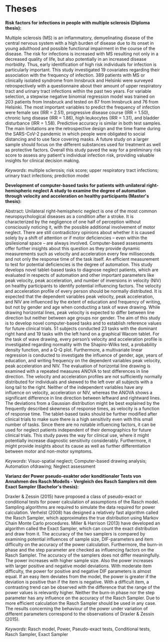 # Theses

**Risk factors for infections in people with multiple sclerosis (Diploma thesis):**

Multiple sclerosis (MS) is an inflammatory, demyelinating disease of the central nervous system with a high burden of disease due to its onset in young adulthood and possible functional impairment in the course of the disease. The risk for infections is increased with MS resulting not only in a decreased quality of life, but also potentially in an increased disease morbidity. Thus, early identification of high risk individuals for infection is particularly important. This study investigated 19 covariates regarding their association with the frequency of infection. 389 patients with MS or clinically isolated syndrome from Innsbruck and Helsinki were surveyed retrospectively with a questionnaire about their amount of upper respiratory tract and urinary tract infections within the past two years. For variable selection, a stepwise negative binomial regression model was trained on 203 patients from Innsbruck and tested on 87 from Innsbruck and 76 from Helsinki. The most important variables to predict the frequency of infection were female sex (IRR = 2.51), progressive disease course (IRR = 1.50), chronic lung disease (IRR = 1.86), high leukocytes (IRR = 1.31), and bladder disturbance (IRR = 1.58). Predictive accuracy is similar in both test samples. The main limitations are the retrospective design and the time frame during the SARS-CoV-2 pandemic in which people were obligated to social distancing and to use face covering masks. A future study on a larger sample should focus on the different substances used for treatment as well as protective factors. Overall this study paved the way for a preliminary risk score to assess any patient's individual infection risk, providing valuable insights for clinical decision making. 

_Keywords_: multiple sclerosis; risk score; upper respiratory tract infections; urinary tract infections; prediction model

**Development of computer-based tasks for patients with unilateral right-hemispheric neglect A study to examine the degree of automation through velocity and acceleration on healthy participants (Master's thesis):**

Abstract:
Unilateral right-hemispheric neglect is one of the most common neuropsychological diseases as a condition after a stroke. It is characterized by the negligence of one half of perception without consciously noticing it, with the possible additional involvement of motor neglect. There are still contradictory opinions about whether it is caused solely by a shift of attention or if motor deficiencies – even within the ipsilesional space – are always involved. Computer-based assessments offer further insights about this question as they provide dynamic measurements such as velocity and acceleration every few milliseconds and not only the response time of the task itself. An efficient measurement to test for potential deficiencies is the degree of automation. This study develops novel tablet-based tasks to diagnose neglect patients, which are evaluated in respects of automation and other important parameters like peak velocity, peak acceleration, and number of inversions in velocity (NIV) on healthy participants to identify potential influencing factors. The velocity and acceleration profile of every person should be normally distributed. It is expected that the dependent variables peak velocity, peak acceleration, and NIV are influenced by the extent of education and frequency of writing, but not by gender and age when conducting a task of wave drawing. While drawing horizontal lines, peak velocity is expected to differ between line direction but neither between age groups nor gender. The aim of this study is to develop novel computer-based tasks and to establish reference values for future clinical trials. 51 subjects conducted 23 tasks with the dominant right hand and 19 tasks with the left hand on a graphical Wacom tablet. For the task of wave drawing, every person’s velocity and acceleration profile is investigated regarding normality with the Shapiro-Wilks test, a probability density function, and a Q-Q plot. Furthermore, a multivariate linear regression is conducted to investigate the influence of gender, age, years of education, and writing frequency on the dependent variables peak velocity, peak acceleration and NIV. The evaluation of horizontal line drawing is examined with a repeated measures ANOVA to test differences in line direction. The velocity and acceleration profiles are not sufficiently normally distributed for individuals and skewed to the left over all subjects with a long tail to the right. Neither of the independent variables have any influence on velocity, acceleration or NIV, whereas the ANOVA shows a significant difference in line direction between leftward and rightward lines. The deviations from a Gaussian distribution might be best explained by the frequently described skewness of response times, as velocity is a function of response time. The tablet-based tasks should be further modified after clinical trials to make sure there is a high sensitivity even with this small number of tasks. Since there are no notable influencing factors, it can be used for neglect patients independent of their demographics for future clinical trials. This study paves the way for clinical use, where it might potentially increase diagnostic sensitivity considerably. Furthermore, it might provide insights about its cause as well as further differentiation between motor and non-motor symptoms.

_Keywords_: Visuo-spatial neglect; Computer-based drawing analysis; Automation ofdrawing; Neglect assessment

**Varianz der Power pseudo-exakter oder konditionaler Tests von Annahmen des Rasch Modells - Vergleich des Rasch Samplers mit dem Exact Sampler (Bachelor's thesis):**

Draxler & Zessin (2015) have proposed a class of pseudo-exact or conditional tests for power calculation of assumptions of the Rasch model. Sampling algorithms are required to simulate the data required for power calculation. Verhelst (2008) has designed a relatively fast algorithm called the Rasch Sampler, which approximates the true distribution using Markov Chain Monte Carlo procedures. Miller & Harrison (2013) have developed an algorithm called the Exact Sampler, which can count the exact distribution and draw from it. The accuracy of the two samplers is compared by examining potential influences of sample size, DIF-parameters and item difficulty on the accuracy of the power calculation. Furthermore, the burn-in phase and the step parameter are checked as influencing factors on the Rasch Sampler. The accuracy of the samplers does not differ meaningfully. The power increases with higher sample size. Also the power increases with larger positive and negative model deviations. With moderate item difficulty, the power for positive and negative DIF parameters is almost equal. If an easy item deviates from the model, the power is greater if the deviation is positive than if the item is negative. With a difficult item, a contrasting trend can be observed with the difference that the range of the power values is relevantly higher. Neither the burn-in phase nor the step parameter has any influence on the accuracy of the Rasch Sampler. Due to more efficient calculation the Rasch Sampler should be used in any case. The results concerning the behaviour of the power under variation of different parameters correspond to the observations of Draxler & Zessin (2015).

_Keywords_: Rasch model, Power, Pseudo-exact tests, Conditional tests, Rasch Sampler, Exact Sampler
